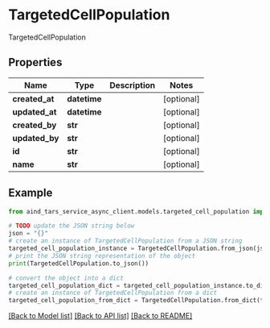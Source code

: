 # TargetedCellPopulation

TargetedCellPopulation

## Properties

Name | Type | Description | Notes
------------ | ------------- | ------------- | -------------
**created_at** | **datetime** |  | [optional] 
**updated_at** | **datetime** |  | [optional] 
**created_by** | **str** |  | [optional] 
**updated_by** | **str** |  | [optional] 
**id** | **str** |  | [optional] 
**name** | **str** |  | [optional] 

## Example

```python
from aind_tars_service_async_client.models.targeted_cell_population import TargetedCellPopulation

# TODO update the JSON string below
json = "{}"
# create an instance of TargetedCellPopulation from a JSON string
targeted_cell_population_instance = TargetedCellPopulation.from_json(json)
# print the JSON string representation of the object
print(TargetedCellPopulation.to_json())

# convert the object into a dict
targeted_cell_population_dict = targeted_cell_population_instance.to_dict()
# create an instance of TargetedCellPopulation from a dict
targeted_cell_population_from_dict = TargetedCellPopulation.from_dict(targeted_cell_population_dict)
```
[[Back to Model list]](../README.md#documentation-for-models) [[Back to API list]](../README.md#documentation-for-api-endpoints) [[Back to README]](../README.md)


